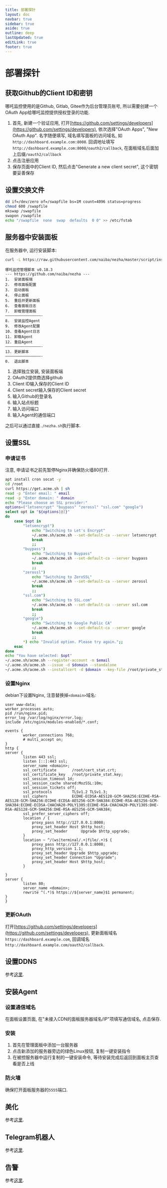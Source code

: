 ```yaml
---
title: 部署探针
layout: doc
navbar: true
sidebar: true
aside: true
outline: deep
lastUpdated: true
editLink: true
footer: true
---
```


# 部署探针

## 获取Github的Client ID和密钥

哪吒监控使用的是Github, Gitlab, Gitee作为后台管理员账号, 所以需要创建一个OAuth App给哪吒监控提供授权登录的功能.

1. 首先, 新建一个验证应用, 打开[https://github.com/settings/developers](https://github.com/settings/developers), 依次选择"OAuth Apps", "New OAuth App". 名字随便填写, 域名填写面板的访问域名, 如`http://dashboard.example.com:8008`. 回调地址填写`http://dashboard.example.com:8008/oauth2/callback`, 在面板域名后面加上后缀`/oauth2/callback`
2. 点击注册应用
3. 保存页面中的Client ID, 然后点击"Generate a new client secret", 这个密钥要妥善保存

## 设置交换文件

```bash
dd if=/dev/zero of=/swapfile bs=1M count=4096 status=progress
chmod 600 /swapfile
mkswap /swapfile
swapon /swapfile
echo "/swapfile  none  swap  defaults  0 0" >> /etc/fstab
```

## 服务器中安装面板

在服务器中, 运行安装脚本: 

```bash
curl -L https://raw.githubusercontent.com/naiba/nezha/master/script/install.sh -o nezha.sh && chmod +x nezha.sh && sudo ./nezha.sh
```

```
哪吒监控管理脚本 v0.18.3
--- https://github.com/naiba/nezha ---
1.  安装面板端
2.  修改面板配置
3.  启动面板
4.  停止面板
5.  重启并更新面板
6.  查看面板日志
7.  卸载管理面板
————————————————-
8.  安装监控Agent
9.  修改Agent配置
10. 查看Agent日志
11. 卸载Agent
12. 重启Agent
————————————————-
13. 更新脚本
————————————————-
0.  退出脚本
```

1. 选择独立安装, 安装面板端
2. OAuth2提供商选择github
3. Client ID输入保存的Client ID
4. Client secret输入保存的Client secret
5. 输入Github的登录名
6. 输入站点标题
7. 输入访问端口
8. 输入Agent的通信端口

之后可以通过直接`./nezha.sh`执行脚本.

## 设置SSL

### 申请证书

注意, 申请证书之前先暂停Nginx并确保防火墙80打开.

```bash
apt install cron socat -y
cd /root
curl https://get.acme.sh | sh
read -p "Enter email: " email
read -p "Enter domain: " domain
echo "Please choose an SSL provider:"
options=("letsencrypt" "buypass" "zerossl" "ssl.com" "google")
select opt in "${options[@]}"
do
    case $opt in
        "letsencrypt")
            echo "Switching to Let's Encrypt"
            ~/.acme.sh/acme.sh --set-default-ca --server letsencrypt
            break
            ;;
        "buypass")
            echo "Switching to Buypass"
            ~/.acme.sh/acme.sh --set-default-ca --server buypass
            break
            ;;
        "zerossl")
            echo "Switching to ZeroSSL"
            ~/.acme.sh/acme.sh --set-default-ca --server zerossl
            break
            ;;
        "ssl.com")
            echo "Switching to SSL.com"
            ~/.acme.sh/acme.sh --set-default-ca --server ssl.com
            break
            ;;
        "google")
            echo "Switching to Google Public CA"
            ~/.acme.sh/acme.sh --set-default-ca --server google
            break
            ;;
        *) echo "Invalid option. Please try again.";;
    esac
done
echo "You have selected: $opt"
~/.acme.sh/acme.sh --register-account -m $email
~/.acme.sh/acme.sh --issue -d $domain --standalone
~/.acme.sh/acme.sh --installcert -d $domain --key-file /root/private_stat.key --fullchain-file /root/cert_stat.crt
```

### 设置Nginx

debian下设置Nginx, 注意替换掉`<domain>`域名:

```
user www-data;
worker_processes auto;
pid /run/nginx.pid;
error_log /var/log/nginx/error.log;
include /etc/nginx/modules-enabled/*.conf;

events {
        worker_connections 768;
        # multi_accept on;
}
http {
server {
        listen 443 ssl;
        listen [::]:443 ssl;
        server_name <domain>;
        ssl_certificate       /root/cert_stat.crt;
        ssl_certificate_key   /root/private_stat.key;
        ssl_session_timeout 1d;
        ssl_session_cache shared:MozSSL:10m;
        ssl_session_tickets off;
        ssl_protocols         TLSv1.2 TLSv1.3;
        ssl_ciphers           ECDHE-ECDSA-AES128-GCM-SHA256:ECDHE-RSA-AES128-GCM-SHA256:ECDHE-ECDSA-AES256-GCM-SHA384:ECDHE-RSA-AES256-GCM-SHA384:ECDHE-ECDSA-CHACHA20-POLY1305:ECDHE-RSA-CHACHA20-POLY1305:DHE-RSA-AES128-GCM-SHA256:DHE-RSA-AES256-GCM-SHA384;
        ssl_prefer_server_ciphers off;
        location / {
            proxy_pass http://127.0.0.1:8008;
            proxy_set_header Host $http_host;
            proxy_set_header      Upgrade $http_upgrade;
        }
        location ~ ^/(ws|terminal/.+|file/.+)$ {
            proxy_pass http://127.0.0.1:8008;
            proxy_http_version 1.1;
            proxy_set_header Upgrade $http_upgrade;
            proxy_set_header Connection "Upgrade";
            proxy_set_header Host $http_host;
        }
        
}
server {
        listen 80;
        server_name <domain>;
        rewrite ^(.*)$ https://${server_name}$1 permanent;
}
}
```

### 更新OAuth

打开[https://github.com/settings/developers](https://github.com/settings/developers), 更新面板域名`https://dashboard.example.com`, 回调域名`http://dashboard.example.com/oauth2/callback`.

## 设置DDNS

参考[这里](/software/misc/nezha/ddns).

## 安装Agent

### 设置通信域名

在面板设置页面, 在"未接入CDN的面板服务器域名/IP"项填写通信域名, 点击保存.

### 安装

1. 首先在管理面板中添加一台服务器
2. 点击新添加的服务器旁边的绿色Linux按钮, 复制一键安装指令
3. 在被控服务器中运行复制的一键安装命令, 等待安装完成后返回到面板主页查看是否上线

### 防火墙

确保打开面板服务器的`5555`端口.

## 美化

参考[这里](/software/misc/nezha/beautify).

## Telegram机器人

参考[这里](/software/misc/nezha/telebot).

## 告警

参考[这里](/software/misc/nezha/warning).
